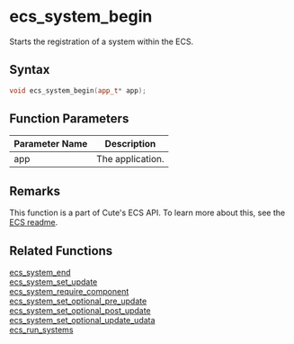 # ecs_system_begin

Starts the registration of a system within the ECS.

## Syntax

```cpp
void ecs_system_begin(app_t* app);
```

## Function Parameters

Parameter Name | Description
--- | ---
app | The application.

## Remarks

This function is a part of Cute's ECS API. To learn more about this, see the [ECS readme](https://github.com/RandyGaul/cute_framework/blob/master/doc/ecs/README.md).

## Related Functions

[ecs_system_end](https://github.com/RandyGaul/cute_framework/blob/master/doc/ecs/ecs_system_end.md)  
[ecs_system_set_update](https://github.com/RandyGaul/cute_framework/blob/master/doc/ecs/ecs_system_set_update.md)  
[ecs_system_require_component](https://github.com/RandyGaul/cute_framework/blob/master/doc/ecs/ecs_system_require_component.md)  
[ecs_system_set_optional_pre_update](https://github.com/RandyGaul/cute_framework/blob/master/doc/ecs/ecs_system_set_optional_pre_update.md)  
[ecs_system_set_optional_post_update](https://github.com/RandyGaul/cute_framework/blob/master/doc/ecs/ecs_system_set_optional_post_update.md)  
[ecs_system_set_optional_update_udata](https://github.com/RandyGaul/cute_framework/blob/master/doc/ecs/ecs_system_set_optional_update_udata.md)  
[ecs_run_systems](https://github.com/RandyGaul/cute_framework/blob/master/doc/ecs/ecs_run_systems.md)  
